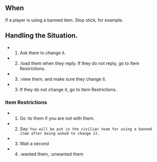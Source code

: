 ## When
If a player is using a banned item. Stop stick, for example.

## Handling the Situation.
* 1. Ask them to change it.
* 2. :load them when they reply. If they do not reply, go to Item Restrictions.
* 3. :view them, and make sure they change it.
* 3. If they do not change it, go to Item Restrictions.

### Item Restrictions
* 1. Go :to them if you are not with them.
* 2. Say: ```You will be put in the civilian team for using a banned item after being asked to change it.```
* 3. Wait a second
* 4. :wanted them, :unwanted them
